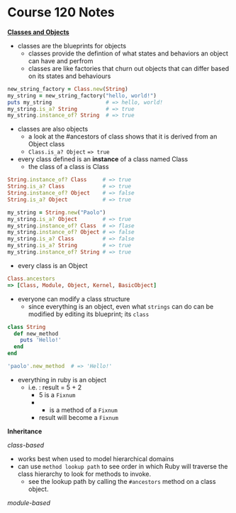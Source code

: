 # Course 120 Notes

[**Classes and Objects**](http://www.rubyfleebie.com/3-steps-to-understand-how-classes-and-objects-work-in-ruby/)

* classes are the blueprints for objects
  * classes provide the defintion of what states and behaviors an object can have and perfrom
  * classes are like factories that churn out objects that can differ based on its states and behaviours
```ruby
new_string_factory = Class.new(String)
my_string = new_string_factory("hello, world!")
puts my_string                 # => hello, world!
my_string.is_a? String         # => true
my_string.instance_of? String  # => true
```
* classes are also objects
  * a look at the #ancestors of class shows that it is derived from an Object class
  * `Class.is_a? Object` `=> true`
* every class defined is an **instance** of a class named Class
  * the class of a class is Class
```ruby
String.instance_of? Class     # => true
String.is_a? Class            # => true
String.instance_of? Object    # => false
String.is_a? Object           # => true

my_string = String.new("Paolo")
my_string.is_a? Object        # => true
my_string.instance_of? Class  # => flase
my_string.instance_of? Object # => false
my_string.is_a? Class         # => false
my_string.is_a? String        # => true
my_string.instance_of? String # => true
```
* every class is an Object
```ruby
Class.ancestors
=> [Class, Module, Object, Kernel, BasicObject]
```
* everyone can modify a class structure
  * since everything is an object, even what `strings` can do can be modified by editing its blueprint; its `class`
```ruby
class String
  def new_method
    puts 'Hello!'
  end
end

'paolo'.new_method  # => 'Hello!'
```
* everything in ruby is an object
  * i.e. : result = 5 + 2
    * 5 is a `Fixnum`
    * + is a method of a `Fixnum`
    * result will become a `Fixnum`

**Inheritance**

*class-based*

* works best when used to model hierarchical domains
* can use `method lookup path` to see order in which Ruby will traverse the class hierarchy to look for methods to invoke.
  * see the lookup path by calling the `#ancestors` method on a class object.

*module-based*